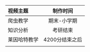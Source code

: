 | 视频主题     |    制作时间    |
| :----------- | :------------: |
| 爬虫教学     |  期末-小学期   |
| 知识分析     |    考研结束    |
| 莱因哈特教学 | 4200分结束之后 |
|              |                |